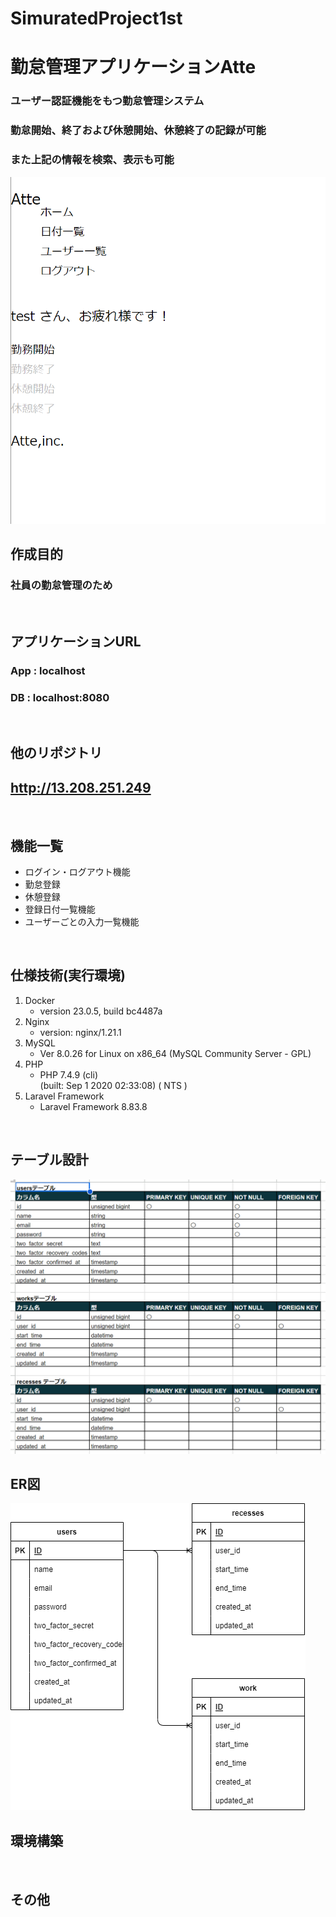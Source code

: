 # SimuratedProject1st

# 勤怠管理アプリケーションAtte
### ユーザー認証機能をもつ勤怠管理システム<br>
### 勤怠開始、終了および休憩開始、休憩終了の記録が可能<br>
### また上記の情報を検索、表示も可能<br>
![Alt text](App_Top.png)
<br>

## 作成目的
### 社員の勤怠管理のため
<br>

## アプリケーションURL
### App :   localhost
### DB  :   localhost:8080
<br>

## 他のリポジトリ
## http://13.208.251.249
<br>

## 機能一覧
- ログイン・ログアウト機能
- 勤怠登録
- 休憩登録
- 登録日付一覧機能
- ユーザーごとの入力一覧機能
<br>

## 仕様技術(実行環境)
1. Docker
    - version 23.0.5, build bc4487a
2. Nginx
    - version: nginx/1.21.1
3. MySQL
    - Ver 8.0.26 for Linux on x86_64 (MySQL Community Server - GPL)
4. PHP
    - PHP 7.4.9 (cli) <br>
    (built: Sep  1 2020 02:33:08) ( NTS )
5. Laravel Framework
    - Laravel Framework 8.83.8

    
<br>

## テーブル設計
![Alt text](Table.png)
<br>

## ER図
![Alt text](ER.drawio.png)
<br>

## 環境構築
<br>

## その他
<br>